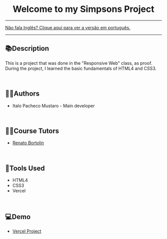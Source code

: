 <div align="center">
<h1>Welcome to my Simpsons Project</h1>
</div>

<hr>
<a href="https://github.com/ItaloPachecoMustaro/Fiap-Simpsons-Project/blob/main/README.md">Não fala Inglês? Clique aqui para ver a versão em português.</a>
<hr>

## 📚Description

This is a project that was done in the "Responsive Web" class, as proof. During the project, I learned the basic fundamentals of HTML4 and CSS3.

<br>

## 🧑‍💻Authors

- Italo Pacheco Mustaro - Main developer

<br>

## 👨‍🏫Course Tutors

- [Renato Bortolin](https://www.linkedin.com/in/renato-bortolin-boschini-02b5695)

<br>

## 🔧Tools Used

- HTML4
- CSS3
- Vercel

<br>

## 💻Demo

- [Vercel Project](https://fiap-simpsons-project.vercel.app/)
